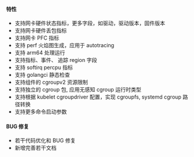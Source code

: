 #### 特性

- 支持网卡硬件状态指标，更多字段，如驱动，驱动版本，固件版本
- 支持网卡硬件丢包指标
- 支持网卡 PFC 指标
- 支持 perf 火焰图生成，应用于 autotracing
- 支持 arm64 处理运行
- 支持指标、事件、 追踪 region 字段
- 支持 softirq percpu 指标
- 支持 golangci 静态检查
- 支持组件的 cgroupv2 资源限制
- 支持独立的 cgroup 包, 应用无感知 cgroup 运行时类型
- 支持根据 kubelet cgroupdriver 配置，实现 cgroupfs, systemd cgroup 路径转换
- 支持更多命令启动参数

#### BUG 修复

- 若干代码优化和 BUG 修复
- 新增完善若干文档
